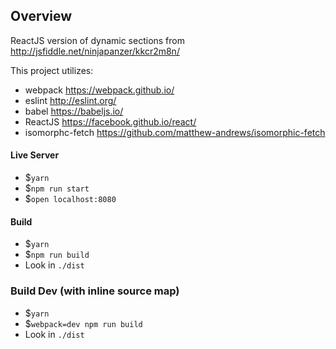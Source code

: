 ## Overview
ReactJS version of dynamic sections from http://jsfiddle.net/ninjapanzer/kkcr2m8n/

This project utilizes:
- webpack https://webpack.github.io/
- eslint http://eslint.org/
- babel https://babeljs.io/
- ReactJS https://facebook.github.io/react/
- isomorphc-fetch https://github.com/matthew-andrews/isomorphic-fetch

#### Live Server
- $`yarn`
- $`npm run start`
- $`open localhost:8080`

#### Build
- $`yarn`
- $`npm run build`
- Look in `./dist`

### Build Dev (with inline source map)
- $`yarn`
- $`webpack=dev npm run build`
- Look in `./dist`
